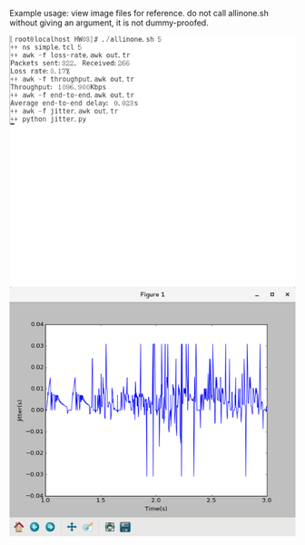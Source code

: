 Example usage:
view image files for reference. do not call allinone.sh without giving an argument, it is not dummy-proofed.

![img of commandline i/o](q5_shell.png)
![img of plot](q5_plot.png)
